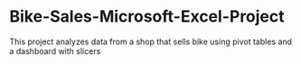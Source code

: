 # Bike-Sales-Microsoft-Excel-Project
This project analyzes data from a shop that sells bike using pivot tables and a dashboard with slicers
